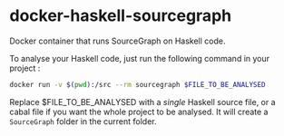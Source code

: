 docker-haskell-sourcegraph
=========================

Docker container that runs SourceGraph on Haskell code.

To analyse your Haskell code, just run the following command in your project :

~~~bash
docker run -v $(pwd):/src --rm sourcegraph $FILE_TO_BE_ANALYSED
~~~

Replace $FILE_TO_BE_ANALYSED with a *single* Haskell source file, or a cabal file if you want the whole project to be analysed.
It will create a `SourceGraph` folder in the current folder.
